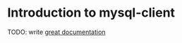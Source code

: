 # Introduction to mysql-client

TODO: write [great documentation](http://jacobian.org/writing/what-to-write/)

